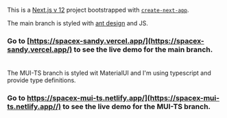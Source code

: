 This is a [Next.js v 12](https://nextjs.org/) project bootstrapped with [`create-next-app`](https://github.com/vercel/next.js/tree/canary/packages/create-next-app).

The main branch is styled with [ant design](https://ant.design/) and JS.
### Go to [https://spacex-sandy.vercel.app/](https://spacex-sandy.vercel.app/) to see the live demo for the main branch.<br/><br/>




The MUI-TS branch is styled wit MaterialUI and I'm using typescript and provide type definitions.
### Go to https://spacex-mui-ts.netlify.app/](https://spacex-mui-ts.netlify.app//) to see the live demo for the MUI-TS branch.

